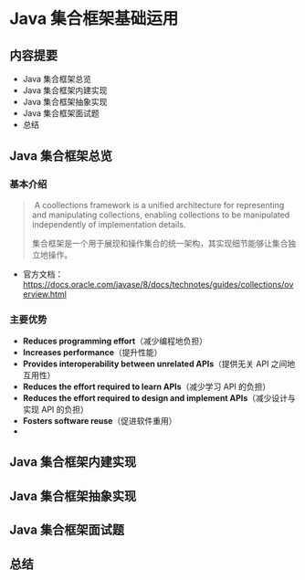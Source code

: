 # Java 集合框架基础运用

## 内容提要

* Java 集合框架总览
* Java 集合框架内建实现
* Java 集合框架抽象实现
* Java 集合框架面试题
* 总结



## Java 集合框架总览

### 基本介绍

> ​	A coollections framework is a unified architecture for representing and manipulating collections, enabling collections to be manipulated independently of implementation details.
>
> ​	集合框架是一个用于展现和操作集合的统一架构，其实现细节能够让集合独立地操作。

* 官方文档：https://docs.oracle.com/javase/8/docs/technotes/guides/collections/overview.html

### 主要优势

* **Reduces programming effort**（减少编程地负担）
* **Increases performance**（提升性能）
* **Provides interoperability between unrelated APIs**（提供无关 API 之间地互用性）
* **Reduces the effort required to learn APIs**（减少学习 API 的负担）
* **Reduces the effort required to design and implement APIs**（减少设计与实现 API 的负担）
* **Fosters software reuse**（促进软件重用）
* 





















## Java 集合框架内建实现



## Java 集合框架抽象实现



## Java 集合框架面试题





## 总结